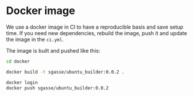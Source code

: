 # Docker image

We use a docker image in CI to have a reproducible basis and save setup time.
If you need new dependencies, rebuild the image, push it and update the image in the `ci.yml`.

The image is built and pushed like this:

```sh
cd docker

docker build -t sgasse/ubuntu_builder:0.0.2 .

docker login
docker push sgasse/ubuntu_builder:0.0.2
```
